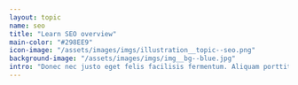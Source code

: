 ```yaml
---
layout: topic
name: seo
title: "Learn SEO overview"
main-color: "#298EE9"
icon-image: "/assets/images/imgs/illustration__topic--seo.png"
background-image: "/assets/images/imgs/img__bg--blue.jpg"
intro: "Donec nec justo eget felis facilisis fermentum. Aliquam porttitor mauris sit amet orci. Aenean dignissim pellentesque felis."
---
```


